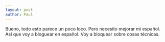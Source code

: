 ```yaml
---
layout: post
author: Paul
---
```



Bueno, todo esto parece un poco loco. Pero necesito mejorar mi español. Así que voy a bloguear en español. Voy a bloquear sobre cosas técnicas.
